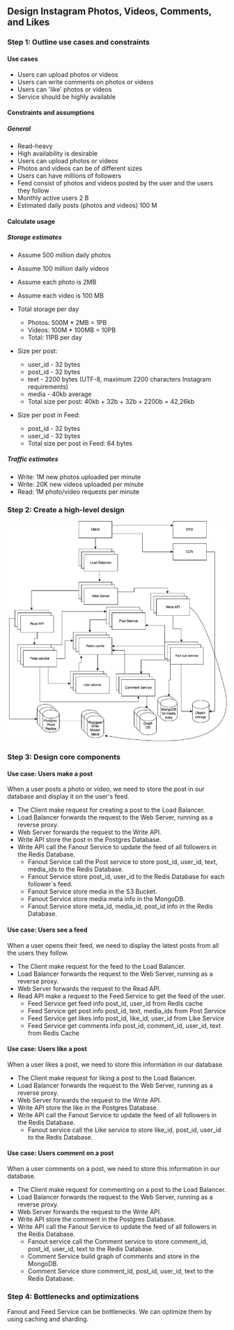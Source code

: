 ## Design Instagram Photos, Videos, Comments, and Likes


### Step 1: Outline use cases and constraints

#### Use cases
- Users can upload photos or videos
- Users can write comments on photos or videos
- Users can 'like' photos or videos
- Service should be highly available

#### Constraints and assumptions

##### General
- Read-heavy
- High availability is desirable
- Users can upload photos or videos
- Photos and videos can be of different sizes
- Users can have millions of followers
- Feed consist of photos and videos posted by the user and the users they follow
- Monthly active users 2 B
- Estimated daily posts (photos and videos) 100 M

#### Calculate usage

##### Storage estimates
- Assume 500 million daily photos
- Assume 100 million daily videos
- Assume each photo is 2MB
- Assume each video is 100 MB
- Total storage per day
    - Photos: 500M * 2MB = 1PB
    - Videos: 100M * 100MB = 10PB
    - Total: 11PB per day

- Size per post:
  - user_id - 32 bytes
  - post_id - 32 bytes
  - text - 2200 bytes (UTF-8, maximum 2200 characters Instagram requirements)
  - media - 40kb average
  - Total size per post: 40kb + 32b + 32b + 2200b = 42,26kb
 - Size per post in Feed:
   - post_id - 32 bytes
   - user_id - 32 bytes
   - Total size per post in Feed: 64 bytes

##### Traffic estimates
- Write: 1M new photos uploaded per minute
- Write: 20K new videos uploaded per minute
- Read: 1M photo/video requests per minute


### Step 2: Create a high-level design

![HSAL7 Diagram](hsal7.drawio.png)

### Step 3: Design core components

#### Use case: Users make a post
When a user posts a photo or video, we need to store the post in our database and display it on the user's feed.
- The Client make request for creating a post to the Load Balancer.
- Load Balancer forwards the request to the Web Server, running as a reverse proxy.
- Web Server forwards the request to the Write API.
- Write API store the post in the Postgres Database.
- Write API call the Fanout Service to update the feed of all followers in the Redis Database.
  - Fanout Service call the Post service to store post_id, user_id, text, media_ids to the Redis Database.
  - Fanout Service store post_id, user_id to the Redis Database for each follower`s feed.
  - Fanout Service store media in the S3 Bucket.
  - Fanout Service store media meta info in the MongoDB.
  - Fanout Service store meta_id, media_id, post_id info in the Redis Database.

#### Use case: Users see a feed
When a user opens their feed, we need to display the latest posts from all the users they follow.
- The Client make request for the feed to the Load Balancer.
- Load Balancer forwards the request to the Web Server, running as a reverse proxy.
- Web Server forwards the request to the Read API.
- Read API make a request to the Feed Service to get the feed of the user.
  - Feed Service get feed info post_id, user_id from Redis cache
  - Feed Service get post info post_id, text, media_ids from Post Service
  - Feed Service get likes info post_id, like_id, user_id from Like Service
  - Feed Service get comments info post_id, comment_id, user_id, text from Redis Cache


#### Use case: Users like a post
When a user likes a post, we need to store this information in our database.
- The Client make request for liking a post to the Load Balancer.
- Load Balancer forwards the request to the Web Server, running as a reverse proxy.
- Web Server forwards the request to the Write API.
- Write API store the like in the Postgres Database.
- Write API call the Fanout Service to update the feed of all followers in the Redis Database.
  - Fanout service call the Like service to store like_id, post_id, user_id to the Redis Database.


#### Use case: Users comment on a post
When a user comments on a post, we need to store this information in our database.
- The Client make request for commenting on a post to the Load Balancer.
- Load Balancer forwards the request to the Web Server, running as a reverse proxy.
- Web Server forwards the request to the Write API.
- Write API store the comment in the Postgres Database.
- Write API call the Fanout Service to update the feed of all followers in the Redis Database.
  - Fanout service call the Comment service to store comment_id, post_id, user_id, text to the Redis Database.
  - Comment Service build graph of comments and store in the MongoDB.
  - Comment Service store comment_id, post_id, user_id, text to the Redis Database.


### Step 4: Bottlenecks and optimizations
Fanout and Feed Service can be bottlenecks. We can optimize them by using caching and sharding.

